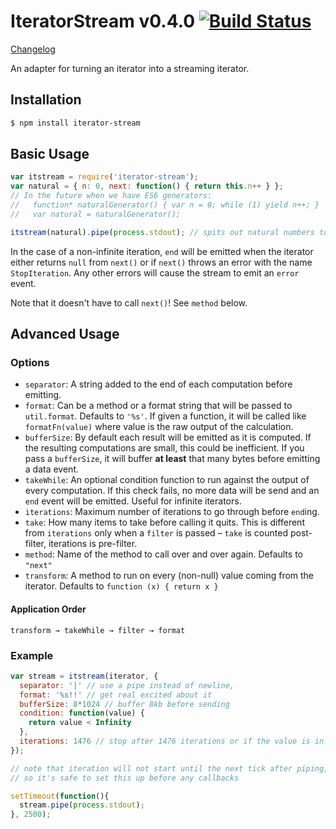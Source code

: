 # IteratorStream v0.4.0 [![Build Status](https://secure.travis-ci.org/brianloveswords/iterator-stream.png)](http://travis-ci.org/brianloveswords/iterator-stream)
[Changelog](https://github.com/brianloveswords/iterator-stream/pull/1)

An adapter for turning an iterator into a streaming iterator.

## Installation

```bash
$ npm install iterator-stream
```

## Basic Usage

```js
var itstream = require('iterator-stream');
var natural = { n: 0, next: function() { return this.n++ } };
// In the future when we have ES6 generators: 
//   function* naturalGenerator() { var n = 0; while (1) yield n++; }
//   var natural = naturalGenerator();

itstream(natural).pipe(process.stdout); // spits out natural numbers to stdout
```

In the case of a non-infinite iteration, `end` will be emitted when the
iterator either returns `null` from `next()` or if `next()` throws an
error with the name `StopIteration`. Any other errors will cause the
stream to emit an `error` event.

Note that it doesn't have to call `next()`! See `method` below.

## Advanced Usage

### Options
- `separator`: A string added to the end of each computation before
  emitting. 
- `format`: Can be a method or a format string that will be passed to
  `util.format`. Defaults to `'%s'`. If given a function, it will be
  called like `formatFn(value)` where value is the raw output of the
  calculation.
- `bufferSize`: By default each result will be emitted as it is
  computed. If the resulting computations are small, this could be
  inefficient. If you pass a `bufferSize`, it will buffer **at least**
  that many bytes before emitting a data event.
- `takeWhile`: An optional condition function to run against the output
  of every computation. If this check fails, no more data will be send
  and an `end` event will be emitted. Useful for infinite iterators.
- `iterations`: Maximum number of iterations to go through before
  `end`ing.
- `take`: How many items to take before calling it quits. This is
  different from `iterations` only when a `filter` is passed – `take` is
  counted post-filter, iterations is pre-filter.
- `method`: Name of the method to call over and over again. Defaults to
  `"next"`
- `transform`: A method to run on every (non-null) value coming from the
  iterator. Defaults to `function (x) { return x }`

#### Application Order
```
transform → takeWhile → filter → format
```

### Example

```js
var stream = itstream(iterator, {
  separator: '|' // use a pipe instead of newline,
  format: '%s!!' // get real excited about it
  bufferSize: 8*1024 // buffer 8kb before sending
  condition: function(value) {
    return value < Infinity
  },
  iterations: 1476 // stop after 1476 iterations or if the value is infinity
});

// note that iteration will not start until the next tick after piping,
// so it's safe to set this up before any callbacks

setTimeout(function(){
  stream.pipe(process.stdout);
}, 2500);
```
